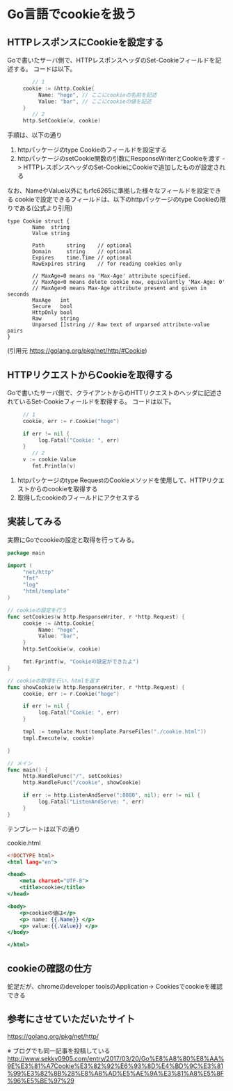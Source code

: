 # Go言語でcookieを扱う

## HTTPレスポンスにCookieを設定する
Goで書いたサーバ側で、HTTPレスポンスヘッダのSet-Cookieフィールドを記述する。
コードは以下。

``` go
        // 1
     cookie := &http.Cookie{
          Name: "hoge", // ここにcookieの名前を記述
          Value: "bar", // ここにcookieの値を記述
     }
        // 2
     http.SetCookie(w, cookie)
```

手順は、以下の通り
1. httpパッケージのtype Cookieのフィールドを設定する
2. httpパッケージのsetCookie関数の引数にResponseWriterとCookieを渡す
-> HTTPレスポンスヘッダのSet-CookieにCookieで追加したものが設定される

なお、NameやValue以外にもrfc6265に準拠した様々なフィールドを設定できる
cookieで設定できるフィールドは、以下のhttpパッケージのtype Cookieの限りである(公式より引用)


```
type Cookie struct {
        Name  string
        Value string

        Path       string    // optional
        Domain     string    // optional
        Expires    time.Time // optional
        RawExpires string    // for reading cookies only

        // MaxAge=0 means no 'Max-Age' attribute specified.
        // MaxAge<0 means delete cookie now, equivalently 'Max-Age: 0'
        // MaxAge>0 means Max-Age attribute present and given in seconds
        MaxAge   int
        Secure   bool
        HttpOnly bool
        Raw      string
        Unparsed []string // Raw text of unparsed attribute-value pairs
}
```
(引用元 https://golang.org/pkg/net/http/#Cookie)

## HTTPリクエストからCookieを取得する
Goで書いたサーバ側で、クライアントからのHTTリクエストのヘッダに記述されているSet-Cookieフィールドを取得する。
コードは以下。

``` go
     // 1
     cookie, err := r.Cookie("hoge")

     if err != nil {
          log.Fatal("Cookie: ", err)
     }
        // 2
     v := cookie.Value
        fmt.Println(v)

```

1. httpパッケージのtype RequestのCookieメソッドを使用して、HTTPリクエストからのcookieを取得する
2. 取得したcookieのフィールドにアクセスする


## 実装してみる
実際にGoでcookieの設定と取得を行ってみる。



``` go:main.go
package main

import (
     "net/http"
     "fmt"
     "log"
     "html/template"
)

// cookieの設定を行う
func setCookies(w http.ResponseWriter, r *http.Request) {
     cookie := &http.Cookie{
          Name: "hoge",
          Value: "bar",
     }
     http.SetCookie(w, cookie)

     fmt.Fprintf(w, "Cookieの設定ができたよ")
}

// cookieの取得を行い、htmlを返す
func showCookie(w http.ResponseWriter, r *http.Request) {
     cookie, err := r.Cookie("hoge")

     if err != nil {
          log.Fatal("Cookie: ", err)
     }

     tmpl := template.Must(template.ParseFiles("./cookie.html"))
     tmpl.Execute(w, cookie)

}

// メイン
func main() {
     http.HandleFunc("/", setCookies)
     http.HandleFunc("/cookie", showCookie)

     if err := http.ListenAndServe(":8080", nil); err != nil {
          log.Fatal("ListenAndServe: ", err)
     }
}
```

テンプレートは以下の通り

cookie.html

``` html:cookie.html
<!DOCTYPE html>
<html lang="en">

<head>
    <meta charset="UTF-8">
    <title>cookie</title>
</head>

<body>
    <p>cookieの値は</p>
    <p> name: {{.Name}} </p>
    <p> value:{{.Value}} </p>
</body>

</html>
```

## cookieの確認の仕方
蛇足だが、chromeのdeveloper toolsのApplication-> Cookiesでcookieを確認できる


## 参考にさせていただいたサイト
https://golang.org/pkg/net/http/

※ ブログでも同一記事を投稿している
http://www.sekky0905.com/entry/2017/03/20/Go%E8%A8%80%E8%AA%9E%E3%81%A7Cookie%E3%82%92%E6%93%8D%E4%BD%9C%E3%81%99%E3%82%8B%28%E8%A8%AD%E5%AE%9A%E3%81%A8%E5%8F%96%E5%BE%97%29

